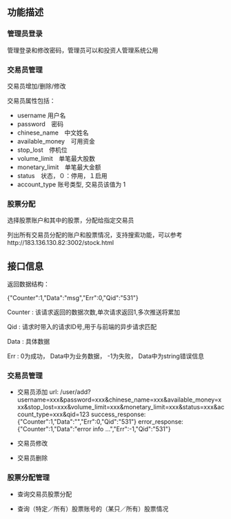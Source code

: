 ## 功能描述

### 管理员登录

管理登录和修改密码，管理员可以和投资人管理系统公用

### 交易员管理

交易员增加/删除/修改

交易员属性包括：

* username 用户名
* password　密码
* chinese_name　中文姓名
* available_money　可用资金
* stop_lost　停机位
* volume_limit　单笔最大股数
* monetary_limit　单笔最大金额
* status　状态，０：停用，１启用
* account_type 账号类型, 交易员该值为 1


### 股票分配

选择股票账户和其中的股票，分配给指定交易员

列出所有交易员分配的账户和股票情况，支持搜索功能，可以参考http://183.136.130.82:3002/stock.html

## 接口信息

返回数据结构：

{"Counter":1,"Data":"msg","Err":0,"Qid":"531"}
 
Counter : 该请求返回的数据次数,单次请求返回1,多次推送将累加
 
Qid : 请求时带入的请求ID号,用于与前端的异步请求匹配
 
Data : 具体数据
 
Err : 0为成功， Data中为业务数据， -1为失败， Data中为string错误信息

### 交易员管理

* 交易员添加
  url: /user/add?username=xxx&password=xxx&chinese_name=xxx&available_money=xxx&stop_lost=xxx&volume_limit=xxx&monetary_limit=xxx&status=xxx&account_type=xxx&qid=123
  success_response: {"Counter":1,"Data":"","Err":0,"Qid":"531"}
  error_response: {"Counter":1,"Data":"error info ...","Err":-1,"Qid":"531"}

* 交易员修改

* 交易员删除

### 股票分配管理

* 查询交易员股票分配

* 查询（特定／所有）股票账号的（某只／所有）股票情况






